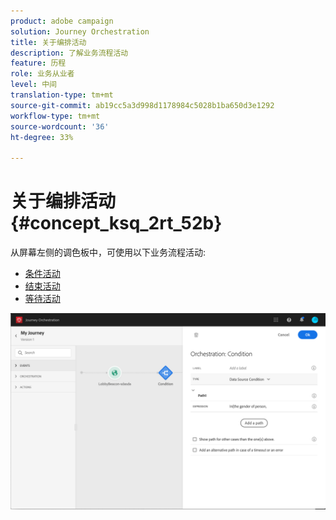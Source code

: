 ```yaml
---
product: adobe campaign
solution: Journey Orchestration
title: 关于编排活动
description: 了解业务流程活动
feature: 历程
role: 业务从业者
level: 中间
translation-type: tm+mt
source-git-commit: ab19cc5a3d998d1178984c5028b1ba650d3e1292
workflow-type: tm+mt
source-wordcount: '36'
ht-degree: 33%

---
```



# 关于编排活动 {#concept_ksq_2rt_52b}

从屏幕左侧的调色板中，可使用以下业务流程活动:

* [条件活动](../building-journeys/condition-activity.md)
* [结束活动](../building-journeys/end-activity.md)
* [等待活动](../building-journeys/wait-activity.md)

![](../assets/journey49.png)
